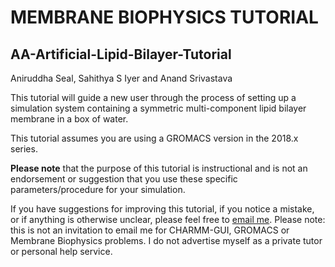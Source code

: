 # MEMBRANE BIOPHYSICS TUTORIAL
## AA-Artificial-Lipid-Bilayer-Tutorial
Aniruddha Seal, Sahithya S Iyer and Anand Srivastava

This tutorial will guide a new user through the process of setting up a simulation system
containing a symmetric multi-component lipid bilayer membrane in a box of water.

This tutorial assumes you are using a GROMACS version in the 2018.x series.

**Please note** that the purpose of this tutorial is instructional and is not an endorsement
or suggestion that you use these specific parameters/procedure for your simulation.

If you have suggestions for improving this tutorial, if you notice a mistake, or if anything is otherwise unclear, please feel free to [email me](mailto:aniruddha.seal@niser.ac.in). Please note: this is not an invitation to email me for CHARMM-GUI, GROMACS or Membrane Biophysics problems. I do not advertise myself as a private tutor or personal help service.
